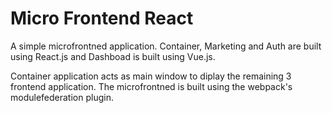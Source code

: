 # Micro Frontend React

A simple microfrontned application.
Container, Marketing and Auth are built using React.js and Dashboad is built using Vue.js.

Container application acts as main window to diplay the remaining 3 frontend application.
The microfrontned is built using the webpack's modulefederation plugin.
